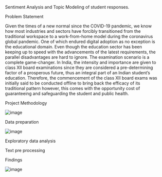 Sentiment Analysis and Topic Modeling of student responses.

Problem Statement

Given the times of a new normal since the COVID-19 pandemic, we know how most industries and sectors have forcibly transitioned from the traditional workspace to a work-from-home model during the coronavirus global pandemic. One of which endured digital adoption as no exception is the educational domain.
Even though the education sector has been keeping up to speed with the advancements of the latest requirements, the parallel disadvantages are hard to ignore. The examination scenario is a complete game-changer. In India, the intensity and importance are given to class XII board examinations since they are considered a pre-determining factor of a prosperous future, thus an integral part of an Indian student’s education. Therefore, the commencement of the class XII board exams was initially said to be conducted offline to bring back the efficacy of its traditional pattern however, this comes with the opportunity cost of guaranteeing and safeguarding the student and public health.

Project Methodology

![image](https://user-images.githubusercontent.com/86551004/187088239-375faf9d-807e-45e9-a037-50d6b1daf300.png)

Data preparation

![image](https://user-images.githubusercontent.com/86551004/187088253-c9993d54-2ef4-400d-a95b-999b57756f81.png)

Exploratory data analysis

Text pre processing

Findings

![image](https://user-images.githubusercontent.com/86551004/187086579-a3f78802-3a3b-4039-b1ca-2e47ec4c14e1.png)

